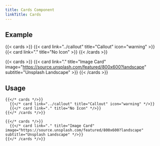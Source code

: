 ```yaml
---
title: Cards Component
linkTitle: Cards
---
```


## Example

{{< cards >}}
  {{< card link="../callout" title="Callout" icon="warning" >}}
  {{< card link="." title="No Icon" >}}
{{< /cards >}}

{{< cards >}}
  {{< card link="." title="Image Card" image="https://source.unsplash.com/featured/800x600?landscape" subtitle="Unsplash Landscape" >}}
{{< /cards >}}


## Usage

```
{{</* cards */>}}
  {{</* card link="../callout" title="Callout" icon="warning" */>}}
  {{</* card link="." title="No Icon" */>}}
{{</* /cards */>}}
```

```
{{</* cards */>}}
  {{</* card link="." title="Image Card" image="https://source.unsplash.com/featured/800x600?landscape" subtitle="Unsplash Landscape" */>}}
{{</* /cards */>}}
```
